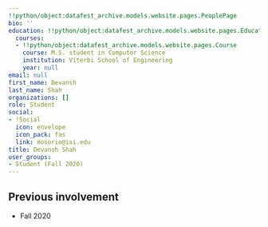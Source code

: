 ```yaml
---
!!python/object:datafest_archive.models.website.pages.PeoplePage
bio: ''
education: !!python/object:datafest_archive.models.website.pages.Education
  courses:
  - !!python/object:datafest_archive.models.website.pages.Course
    course: M.S. student in Computer Science
    institution: Viterbi School of Engineering
    year: null
email: null
first_name: Devansh
last_name: Shah
organizations: []
role: Student
social:
- !Social
  icon: envelope
  icon_pack: fas
  link: mosorio@isi.edu
title: Devansh Shah
user_groups:
- Student (Fall 2020)
---
```



## Previous involvement

* Fall 2020

